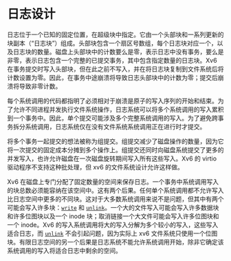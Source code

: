 # 日志设计

日志位于一个已知的固定位置，在超级块中指定。它由一个头部块和一系列更新的块副本（“日志块”）组成。头部块包含一个扇区号数组，每个日志块对应一个，以及日志块的数量。磁盘上头部块中的计数要么是零，表示日志中没有事务，要么是非零，表示日志包含一个完整的已提交事务，其中包含指定数量的日志块。Xv6 在事务提交时写入头部块，但在此之前不写入，并在将日志块复制到文件系统后将计数设置为零。因此，在事务中途崩溃将导致日志头部块中的计数为零；提交后崩溃将导致非零计数。

每个系统调用的代码都指明了必须相对于崩溃是原子的写入序列的开始和结束。为了允许不同进程并发执行文件系统操作，日志系统可以将多个系统调用的写入累积到一个事务中。因此，单个提交可能涉及多个完整系统调用的写入。为了避免跨事务拆分系统调用，日志系统仅在没有文件系统系统调用正在进行时才提交。

将多个事务一起提交的想法被称为组提交。组提交减少了磁盘操作的数量，因为它将一次提交的固定成本分摊到多个操作上。组提交还同时向磁盘系统提交了更多的并发写入，也许允许磁盘在一次磁盘旋转期间写入所有这些写入。Xv6 的 virtio 驱动程序不支持这种批处理，但 xv6 的文件系统设计允许这样做。

Xv6 在磁盘上专门分配了固定数量的空间来保存日志。一个事务中系统调用写入的块总数必须能容纳在该空间中。这有两个后果。任何单个系统调用都不允许写入比日志空间中更多的不同块。这对于大多数系统调用来说不是问题，但其中有两个可能会写入许多块：[`write`](/source/xv6-riscv/user/user.h) 和 [`unlink`](/source/xv6-riscv/user/user.h)。一个大的文件写入可能会写入许多数据块和许多位图块以及一个 inode 块；取消链接一个大文件可能会写入许多位图块和一个 inode。Xv6 的写入系统调用将大的写入分解为多个较小的写入，这些写入适合日志，而 [`unlink`](/source/xv6-riscv/user/user.h) 不会引起问题，因为实际上 xv6 文件系统只使用一个位图块。有限日志空间的另一个后果是日志系统不能允许系统调用开始，除非它确定该系统调用的写入将适合日志中剩余的空间。